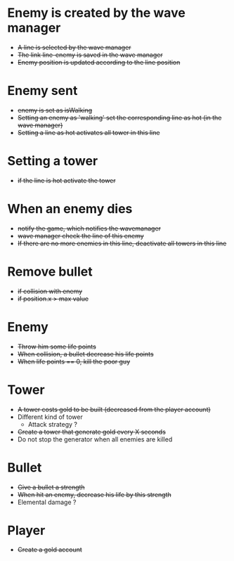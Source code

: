 # Enemy is created by the wave manager
  * ~~A line is selected by the wave manager~~
  * ~~The link line-enemy is saved in the wave manager~~
  * ~~Enemy position is updated according to the line position~~

# Enemy sent
 * ~~enemy is set as isWalking~~
 * ~~Setting an enemy as 'walking' set the corresponding line as hot (in the wave manager)~~
 * ~~Setting a line as hot activates all tower in this line~~

# Setting a tower
 * ~~if the line is hot activate the tower~~

# When an enemy dies
 * ~~notify the game, which notifies the wavemanager~~
 * ~~wave manager check the line of this enemy~~
 * ~~If there are no more enemies in this line, deactivate all towers in this line~~

# Remove bullet
 * ~~if collision with enemy~~
 * ~~if position.x > max value~~

# Enemy
 * ~~Throw him some life points~~
 * ~~When collision, a bullet decrease his life points~~
 * ~~When life points == 0, kill the poor guy~~

# Tower
 * ~~A tower costs gold to be built (decreased from the player account)~~
 * Different kind of tower
    * Attack strategy ?
 * ~~Create a tower that generate gold every X seconds~~
 * Do not stop the generator when all enemies are killed

# Bullet
 * ~~Give a bullet a strength~~
 * ~~When hit an enemy, decrease his life by this strength~~
 * Elemental damage ?

# Player
 * ~~Create a gold account~~



